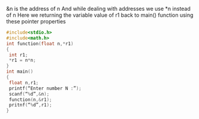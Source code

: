 &n is the address of n 
And while dealing with addresses we use 
\*n instead of n
Here we returning the variable value of r1 back to main() function using these pointer properties 
```c
#include<stdio.h>
#include<math.h>
int function(float n,*r1)
{
 int r1;
 *r1 = n*n;
}
int main()
{
 float n,r1;
 printf(“Enter number N :”);
 scanf(“%d”,&n);
 function(n,&r1);
 pritnf(“%d”,r1);
}
```

